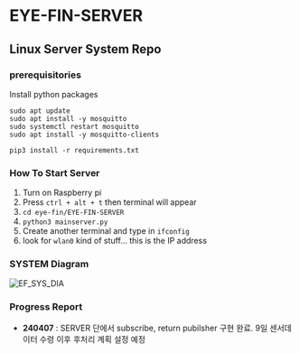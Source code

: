 # EYE-FIN-SERVER
## Linux Server System Repo
### prerequisitories
Install python packages
```
sudo apt update 
sudo apt install -y mosquitto
sudo systemctl restart mosquitto
sudo apt install -y mosquitto-clients

pip3 install -r requirements.txt
```
### How To Start Server
1. Turn on Raspberry pi
2. Press `ctrl + alt + t` then terminal will appear
3. `cd eye-fin/EYE-FIN-SERVER`
4. `python3 mainserver.py`
5. Create another terminal and type in `ifconfig`
6. look for `wlan0` kind of stuff... this is the IP address


### SYSTEM Diagram
![EF_SYS_DIA](https://github.com/Abble-EYE-FIN/EYE-FIN-SERVER/assets/68832065/8518dad6-f417-4aed-b2e5-2aba2abd5e48)

### Progress Report
- **240407** : SERVER 단에서 subscribe, return pubilsher 구현 완료. 9일 센서데이터 수령 이후 후처리 계획 설정 예정
